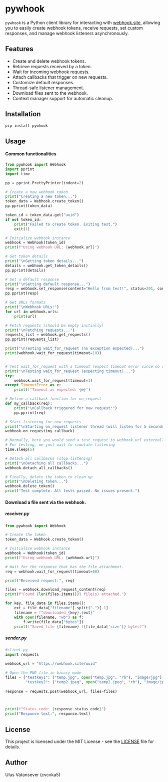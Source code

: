 # pywhook

`pywhook` is a Python client library for interacting with [webhook.site](https://webhook.site),
allowing you to easily create webhook tokens, receive requests, set custom responses,
and manage webhook listeners asynchronously.

## Features

- Create and delete webhook tokens.
- Retrieve requests received by a token.
- Wait for incoming webhook requests.
- Attach callbacks that trigger on new requests.
- Customize default responses.
- Thread-safe listener management.
- Download files sent to the webhook.
- Context manager support for automatic cleanup.

## Installation

```bash
pip install pywhook
```

## Usage
#### Common functionalities
```python
from pywhook import Webhook 
import pprint
import time

pp = pprint.PrettyPrinter(indent=2)

# Create a new webhook token
print("Creating a new token...")
token_data = Webhook.create_token()
pp.pprint(token_data)

token_id = token_data.get("uuid")
if not token_id:
    print("Failed to create token. Exiting test.")
    exit(1)

# Initialize webhook instance
webhook = Webhook(token_id)
print(f"Using webhook URL: {webhook.url}")

# Get token details
print("\nGetting token details...")
details = webhook.get_token_details()
pp.pprint(details)

# Set a default response
print("\nSetting default response...")
resp = webhook.set_response(content="Hello from test!", status=201, content_type="text/plain")
pp.pprint(resp)

# Get URLs formats
print("\nWebhook URLs:")
for url in webhook.urls:
    print(url)

# Fetch requests (should be empty initially)
print("\nFetching requests...")
requests_list = webhook.get_requests()
pp.pprint(requests_list)

print("\nTesting wait_for_request (no exception expected)...")
print(webhook.wait_for_request(timeout=10))


# Test wait_for_request with a timeout (expect timeout error since no request will come)
print("\nTesting wait_for_request (expecting timeout)...")
try:
    webhook.wait_for_request(timeout=1)
except TimeoutError as e:
    print(f"Timeout as expected: {e}")

# Define a callback function for on_request
def my_callback(req):
    print("\nCallback triggered for new request:")
    pp.pprint(req)

# Start listening for new requests
print("\nStarting on_request listener thread (will listen for 5 seconds)...")
webhook.on_request(my_callback)

# Normally, here you would send a test request to webhook.url externally
# For testing, we just wait to simulate listening
time.sleep(5)

# Detach all callbacks (stop listening)
print("\nDetaching all callbacks...")
webhook.detach_all_callbacks()

# Finally, delete the token to clean up
print("\nDeleting token...")
webhook.delete_token()
print("Test complete. All tests passed. No issues present.")
```

#### Download a file sent via the webhook.
##### receiver.py
```python
from pywhook import Webhook 

# Create the token
token_data = Webhook.create_token()

# Initialize webhook instance
webhook = Webhook(token_id)
print(f"Using webhook URL: {webhook.url}")

# Wait for the response that has the file attachment.
req = webhook.wait_for_request(timeout=60)

print("Received request:", req)

files = webhook.download_request_content(req)
print(f"Found {len(files.items())} file(s) attached.")

for key, file_data in files.items():
    ext = file_data["filename"].split(".")[-1]
    filename = f"downloaded_{key}.{ext}"
    with open(filename, "wb") as f:
        f.write(file_data["bytes"])
    print(f"Saved file {filename} ({file_data['size']} bytes)")
```
##### sender.py
```python
#client.py
import requests

webhook_url = "https://webhook.site/uuid"

# Open the PNG file in binary mode
files = {"testkey1": ("temp.jpg", open("temp.jpg", "rb"), "image/jpg"),
         "testkey2": ("temp2.jpeg", open("temp2.jpeg", "rb"), "image/jpeg")}
    
response = requests.post(webhook_url, files=files)



print(f"Status code: {response.status_code}")
print("Response text:", response.text)
```

## License

This project is licensed under the MIT License - see the [LICENSE](LICENSE) file for details.

## Author

Ulus Vatansever (cvcvka5)